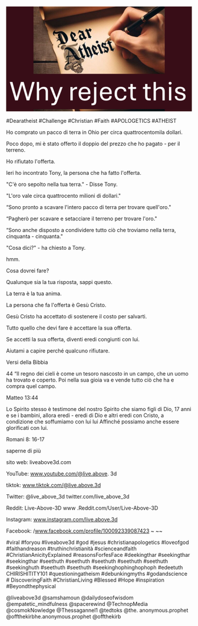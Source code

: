 ![Video cover image](../cover.jpg "cover photo")

#Dearatheist #Challenge #Christian #Faith #APOLOGETICS #ATHEIST

Ho comprato un pacco di terra in Ohio per circa quattrocentomila dollari.

Poco dopo, mi è stato offerto il doppio del prezzo che ho pagato - per il terreno.

Ho rifiutato l'offerta.

Ieri ho incontrato Tony, la persona che ha fatto l'offerta.

"C'è oro sepolto nella tua terra." - Disse Tony.

"L'oro vale circa quattrocento milioni di dollari."

“Sono pronto a scavare l'intero pacco di terra per trovare quell'oro."

“Pagherò per scavare e setacciare il terreno per trovare l'oro."

“Sono anche disposto a condividere tutto ciò che troviamo nella terra, cinquanta - cinquanta."

"Cosa dici?" - ha chiesto a Tony.

hmm.

Cosa dovrei fare?

Qualunque sia la tua risposta, sappi questo.

La terra è la tua anima.

La persona che fa l'offerta è Gesù Cristo.

Gesù Cristo ha accettato di sostenere il costo per salvarti.

Tutto quello che devi fare è accettare la sua offerta.

Se accetti la sua offerta, diventi eredi congiunti con lui.

Aiutami a capire perché qualcuno rifiutare.

Versi della Bibbia

44 “Il regno dei cieli è come un tesoro nascosto in un campo, che un uomo ha trovato e coperto. Poi nella sua gioia va e vende tutto ciò che ha e compra quel campo.

Matteo 13:44

Lo Spirito stesso è testimone del nostro Spirito che siamo figli di Dio, 17 anni e se i bambini, allora eredi - eredi di Dio e altri eredi con Cristo, a condizione che soffumiamo con lui lui Affinché possiamo anche essere glorificati con lui.

Romani 8: 16-17

saperne di più

sito web: liveabove3d.com

YouTube: www.youtube.com/@live.above. 3d

tiktok: www.tiktok.com/@live.above.3d

Twitter: @live_above_3d twitter.com/live_above_3d

Reddit: Live-Above-3D www .Reddit.com/User/Live-Above-3D

Instagram: www.instagram.com/live.above.3d

Facebook: /www.facebook.com/profile/100092339087423 ~ ~~

#viral #foryou #liveabove3d #god #jesus #christianapologetics #loveofgod #faithandreason #truthinchristianità #scienceandfaith #ChristianAnicityExplained #reasonsForfesFace #deekingthar #seekingthar #seekingthar #seethuth #seethuth #seethuth #seethuth #seethuth #seekinghuth #seethuth #seethuth #seekinghophinghophoph #edeetuth CHIRISHITITY101 #questioningatheism #debunkingmyths #godandscience # DiscoveringFaith #ChristianLiving #Blessed #Hope #inspiration #Beyondthephysical

@liveabove3d @samshamoun @dailydoseofwisdom @empatetic_mindfulness @spacerewind @TechnopMedia @cosmokNowledge @Thessagannel1 @tedtoks @the. anonymous.prophet @offthekirbhe.anonymous.prophet @offthekirb